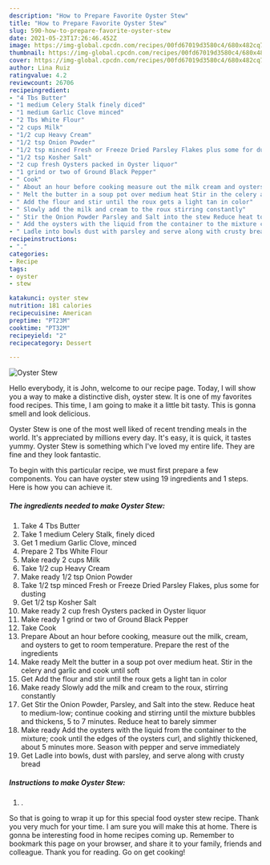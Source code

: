 ```yaml
---
description: "How to Prepare Favorite Oyster Stew"
title: "How to Prepare Favorite Oyster Stew"
slug: 590-how-to-prepare-favorite-oyster-stew
date: 2021-05-23T17:26:46.452Z
image: https://img-global.cpcdn.com/recipes/00fd67019d3580c4/680x482cq70/oyster-stew-recipe-main-photo.jpg
thumbnail: https://img-global.cpcdn.com/recipes/00fd67019d3580c4/680x482cq70/oyster-stew-recipe-main-photo.jpg
cover: https://img-global.cpcdn.com/recipes/00fd67019d3580c4/680x482cq70/oyster-stew-recipe-main-photo.jpg
author: Lina Ruiz
ratingvalue: 4.2
reviewcount: 26706
recipeingredient:
- "4 Tbs Butter"
- "1 medium Celery Stalk finely diced"
- "1 medium Garlic Clove minced"
- "2 Tbs White Flour"
- "2 cups Milk"
- "1/2 cup Heavy Cream"
- "1/2 tsp Onion Powder"
- "1/2 tsp minced Fresh or Freeze Dried Parsley Flakes plus some for dusting"
- "1/2 tsp Kosher Salt"
- "2 cup fresh Oysters packed in Oyster liquor"
- "1 grind or two of Ground Black Pepper"
- " Cook"
- " About an hour before cooking measure out the milk cream and oysters to get to room temperature Prepare the rest of the ingredients"
- " Melt the butter in a soup pot over medium heat Stir in the celery and garlic and cook until soft"
- " Add the flour and stir until the roux gets a light tan in color"
- " Slowly add the milk and cream to the roux stirring constantly"
- " Stir the Onion Powder Parsley and Salt into the stew Reduce heat to mediumlow continue cooking and stirring until the mixture bubbles and thickens 5 to 7 minutes Reduce heat to barely simmer"
- " Add the oysters with the liquid from the container to the mixture cook until the edges of the oysters curl and slightly thickened about 5 minutes more Season with pepper and serve immediately"
- " Ladle into bowls dust with parsley and serve along with crusty bread"
recipeinstructions:
- "."
categories:
- Recipe
tags:
- oyster
- stew

katakunci: oyster stew 
nutrition: 181 calories
recipecuisine: American
preptime: "PT23M"
cooktime: "PT32M"
recipeyield: "2"
recipecategory: Dessert

---
```



![Oyster Stew](https://img-global.cpcdn.com/recipes/00fd67019d3580c4/680x482cq70/oyster-stew-recipe-main-photo.jpg)

Hello everybody, it is John, welcome to our recipe page. Today, I will show you a way to make a distinctive dish, oyster stew. It is one of my favorites food recipes. This time, I am going to make it a little bit tasty. This is gonna smell and look delicious.

Oyster Stew is one of the most well liked of recent trending meals in the world. It's appreciated by millions every day. It's easy, it is quick, it tastes yummy. Oyster Stew is something which I've loved my entire life. They are fine and they look fantastic.




To begin with this particular recipe, we must first prepare a few components. You can have oyster stew using 19 ingredients and 1 steps. Here is how you can achieve it.

<!--inarticleads1-->

##### The ingredients needed to make Oyster Stew:

1. Take 4 Tbs Butter
1. Take 1 medium Celery Stalk, finely diced
1. Get 1 medium Garlic Clove, minced
1. Prepare 2 Tbs White Flour
1. Make ready 2 cups Milk
1. Take 1/2 cup Heavy Cream
1. Make ready 1/2 tsp Onion Powder
1. Take 1/2 tsp minced Fresh or Freeze Dried Parsley Flakes, plus some for dusting
1. Get 1/2 tsp Kosher Salt
1. Make ready 2 cup fresh Oysters packed in Oyster liquor
1. Make ready 1 grind or two of Ground Black Pepper
1. Take  Cook
1. Prepare  About an hour before cooking, measure out the milk, cream, and oysters to get to room temperature. Prepare the rest of the ingredients
1. Make ready  Melt the butter in a soup pot over medium heat. Stir in the celery and garlic and cook until soft
1. Get  Add the flour and stir until the roux gets a light tan in color
1. Make ready  Slowly add the milk and cream to the roux, stirring constantly
1. Get  Stir the Onion Powder, Parsley, and Salt into the stew. Reduce heat to medium-low; continue cooking and stirring until the mixture bubbles and thickens, 5 to 7 minutes. Reduce heat to barely simmer
1. Make ready  Add the oysters with the liquid from the container to the mixture; cook until the edges of the oysters curl, and slightly thickened, about 5 minutes more. Season with pepper and serve immediately
1. Get  Ladle into bowls, dust with parsley, and serve along with crusty bread




<!--inarticleads2-->

##### Instructions to make Oyster Stew:

1. .




So that is going to wrap it up for this special food oyster stew recipe. Thank you very much for your time. I am sure you will make this at home. There is gonna be interesting food in home recipes coming up. Remember to bookmark this page on your browser, and share it to your family, friends and colleague. Thank you for reading. Go on get cooking!
